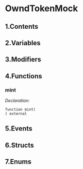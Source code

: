 # OwndTokenMock



## 1.Contents

<!-- START doctoc -->
<!-- END doctoc -->

## 2.Variables

## 3.Modifiers

## 4.Functions

### mint



*Declaration:*
```solidity
function mint(
) external
```




## 5.Events

## 6.Structs

## 7.Enums
